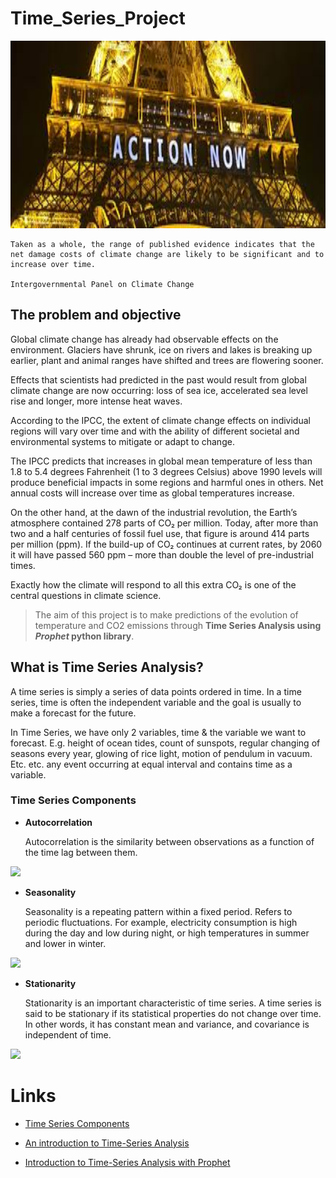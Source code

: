 # Time_Series_Project

<p align="center">
 <img src="https://github.com/AnaAGG/Time_Series_Project/blob/main/Images/main.jpeg" width="800" height="300" >
</p>

    Taken as a whole, the range of published evidence indicates that the net damage costs of climate change are likely to be significant and to increase over time.

    Intergovernmental Panel on Climate Change
 

## The problem and objective

Global climate change has already had observable effects on the environment. Glaciers have shrunk, ice on rivers and lakes is breaking up earlier, plant and animal ranges have shifted and trees are flowering sooner.

Effects that scientists had predicted in the past would result from global climate change are now occurring: loss of sea ice, accelerated sea level rise and longer, more intense heat waves.

According to the IPCC, the extent of climate change effects on individual regions will vary over time and with the ability of different societal and environmental systems to mitigate or adapt to change.

The IPCC predicts that increases in global mean temperature of less than 1.8 to 5.4 degrees Fahrenheit (1 to 3 degrees Celsius) above 1990 levels will produce beneficial impacts in some regions and harmful ones in others. Net annual costs will increase over time as global temperatures increase.

On the other hand, at the dawn of the industrial revolution, the Earth’s atmosphere contained 278 parts of CO₂ per million. Today, after more than two and a half centuries of fossil fuel use, that figure is around 414 parts per million (ppm). If the build-up of CO₂ continues at current rates, by 2060 it will have passed 560 ppm – more than double the level of pre-industrial times.

Exactly how the climate will respond to all this extra CO₂ is one of the central questions in climate science. 

> The aim of this project is to make predictions of the evolution of temperature and CO2 emissions through **Time Series Analysis using *Prophet* python library**.



## What is Time Series Analysis?

A time series is simply a series of data points ordered in time. In a time series, time is often the independent variable and the goal is usually to make a forecast for the future.

In Time Series, we have only 2 variables, time & the variable we want to forecast. E.g. height of ocean tides, count of sunspots, regular changing of seasons every year, glowing of rice light, motion of pendulum in vacuum. Etc. etc. any event occurring at equal interval and contains time as a variable.

### **Time Series Components**



- **Autocorrelation**

    Autocorrelation is the similarity between observations as a function of the time lag between them. 

<img src="https://github.com/AnaAGG/Workshops/blob/main/Time-Series-Prophet/Images/Correlation.png">

- **Seasonality**

    Seasonality is a repeating pattern within a fixed period. Refers to periodic fluctuations. For example, electricity consumption is high during the day and low during night, or high temperatures in summer and lower in winter.

<img src="https://github.com/AnaAGG/Workshops/blob/main/Time-Series-Prophet/Images/Seasonality.png">

- **Stationarity**

    Stationarity is an important characteristic of time series. A time series is said to be stationary if its statistical properties do not change over time. In other words, it has constant mean and variance, and covariance is independent of time.

<img src="https://github.com/AnaAGG/Workshops/blob/main/Time-Series-Prophet/Images/Stationarity.png">


# Links

- [Time Series Components](https://towardsdatascience.com/the-complete-guide-to-time-series-analysis-and-forecasting-70d476bfe775)  
- [An introduction to Time-Series Analysis](https://medium.com/analytics-vidhya/an-introduction-to-time-series-analysis-2a12d3702299)
  
- [Introduction to Time-Series Analysis with Prophet](https://towardsdatascience.com/time-series-prediction-using-prophet-in-python-35d65f626236)
  

